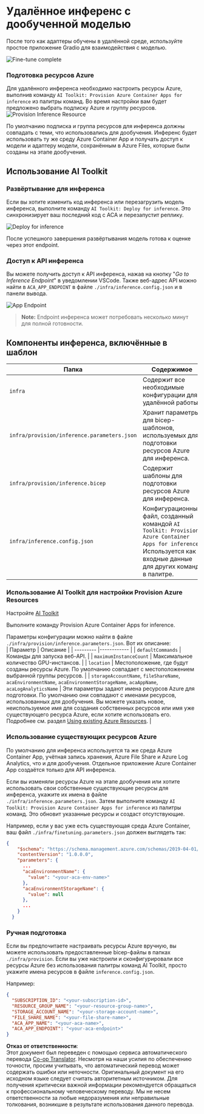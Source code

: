 <!--
CO_OP_TRANSLATOR_METADATA:
{
  "original_hash": "a54cd3d65b6963e4e8ce21e143c3ab04",
  "translation_date": "2025-07-16T21:14:58+00:00",
  "source_file": "md/01.Introduction/03/Remote_Interence.md",
  "language_code": "ru"
}
-->
# Удалённое инференс с дообученной моделью

После того как адаптеры обучены в удалённой среде, используйте простое приложение Gradio для взаимодействия с моделью.

![Fine-tune complete](../../../../../translated_images/log-finetuning-res.7b92254e7e822c7ffbec00f51a29199b0a53cefdd7fd2ce8330e4f787d98a94a.ru.png)

### Подготовка ресурсов Azure  
Для удалённого инференса необходимо настроить ресурсы Azure, выполнив команду `AI Toolkit: Provision Azure Container Apps for inference` из палитры команд. Во время настройки вам будет предложено выбрать подписку Azure и группу ресурсов.  
![Provision Inference Resource](../../../../../translated_images/command-provision-inference.467afc8d351642fc03bc2ae439330ad1253da4f08ed8a8e98cdf89ca5c7ae4c5.ru.png)
   
По умолчанию подписка и группа ресурсов для инференса должны совпадать с теми, что использовались для дообучения. Инференс будет использовать ту же среду Azure Container App и получать доступ к модели и адаптеру модели, сохранённым в Azure Files, которые были созданы на этапе дообучения.

## Использование AI Toolkit

### Развёртывание для инференса  
Если вы хотите изменить код инференса или перезагрузить модель инференса, выполните команду `AI Toolkit: Deploy for inference`. Это синхронизирует ваш последний код с ACA и перезапустит реплику.

![Deploy for inference](../../../../../translated_images/command-deploy.9adb4e310dd0b0aec6bb518f3c5b19a945ca040216da11e210666ad0330702ea.ru.png)

После успешного завершения развёртывания модель готова к оценке через этот endpoint.

### Доступ к API инференса

Вы можете получить доступ к API инференса, нажав на кнопку "*Go to Inference Endpoint*" в уведомлении VSCode. Также веб-адрес API можно найти в `ACA_APP_ENDPOINT` в файле `./infra/inference.config.json` и в панели вывода.

![App Endpoint](../../../../../translated_images/notification-deploy.446e480a44b1be5848fd31391c467b8d42c2db1d5daffa2250c9fcd3d8486164.ru.png)

> **Note:** Endpoint инференса может потребовать несколько минут для полной готовности.

## Компоненты инференса, включённые в шаблон

| Папка | Содержимое |
| ------ |--------- |
| `infra` | Содержит все необходимые конфигурации для удалённой работы. |
| `infra/provision/inference.parameters.json` | Хранит параметры для bicep-шаблонов, используемых для подготовки ресурсов Azure для инференса. |
| `infra/provision/inference.bicep` | Содержит шаблоны для подготовки ресурсов Azure для инференса. |
| `infra/inference.config.json` | Конфигурационный файл, созданный командой `AI Toolkit: Provision Azure Container Apps for inference`. Используется как входные данные для других команд в палитре. |

### Использование AI Toolkit для настройки Provision Azure Resources  
Настройте [AI Toolkit](https://marketplace.visualstudio.com/items?itemName=ms-windows-ai-studio.windows-ai-studio)

Выполните команду Provision Azure Container Apps for inference.

Параметры конфигурации можно найти в файле `./infra/provision/inference.parameters.json`. Вот их описание:  
| Параметр | Описание |
| --------- |------------ |
| `defaultCommands` | Команды для запуска веб-API. |
| `maximumInstanceCount` | Максимальное количество GPU-инстансов. |
| `location` | Местоположение, где будут созданы ресурсы Azure. По умолчанию совпадает с местоположением выбранной группы ресурсов. |
| `storageAccountName`, `fileShareName`, `acaEnvironmentName`, `acaEnvironmentStorageName`, `acaAppName`, `acaLogAnalyticsName` | Эти параметры задают имена ресурсов Azure для подготовки. По умолчанию они совпадают с именами ресурсов, использованных для дообучения. Вы можете указать новое, неиспользуемое имя для создания собственных ресурсов или имя уже существующего ресурса Azure, если хотите использовать его. Подробнее см. раздел [Using existing Azure Resources](../../../../../md/01.Introduction/03). |

### Использование существующих ресурсов Azure

По умолчанию для инференса используется та же среда Azure Container App, учётная запись хранения, Azure File Share и Azure Log Analytics, что и для дообучения. Отдельное приложение Azure Container App создаётся только для API инференса.

Если вы изменяли ресурсы Azure на этапе дообучения или хотите использовать свои собственные существующие ресурсы для инференса, укажите их имена в файле `./infra/inference.parameters.json`. Затем выполните команду `AI Toolkit: Provision Azure Container Apps for inference` из палитры команд. Это обновит указанные ресурсы и создаст отсутствующие.

Например, если у вас уже есть существующая среда Azure Container, ваш файл `./infra/finetuning.parameters.json` должен выглядеть так:

```json
{
    "$schema": "https://schema.management.azure.com/schemas/2019-04-01/deploymentParameters.json#",
    "contentVersion": "1.0.0.0",
    "parameters": {
      ...
      "acaEnvironmentName": {
        "value": "<your-aca-env-name>"
      },
      "acaEnvironmentStorageName": {
        "value": null
      },
      ...
    }
  }
```

### Ручная подготовка  
Если вы предпочитаете настраивать ресурсы Azure вручную, вы можете использовать предоставленные bicep-файлы в папках `./infra/provision`. Если вы уже настроили и сконфигурировали все ресурсы Azure без использования палитры команд AI Toolkit, просто укажите имена ресурсов в файле `inference.config.json`.

Например:

```json
{
  "SUBSCRIPTION_ID": "<your-subscription-id>",
  "RESOURCE_GROUP_NAME": "<your-resource-group-name>",
  "STORAGE_ACCOUNT_NAME": "<your-storage-account-name>",
  "FILE_SHARE_NAME": "<your-file-share-name>",
  "ACA_APP_NAME": "<your-aca-name>",
  "ACA_APP_ENDPOINT": "<your-aca-endpoint>"
}
```

**Отказ от ответственности**:  
Этот документ был переведен с помощью сервиса автоматического перевода [Co-op Translator](https://github.com/Azure/co-op-translator). Несмотря на наши усилия по обеспечению точности, просим учитывать, что автоматический перевод может содержать ошибки или неточности. Оригинальный документ на его исходном языке следует считать авторитетным источником. Для получения критически важной информации рекомендуется обращаться к профессиональному человеческому переводу. Мы не несем ответственности за любые недоразумения или неправильные толкования, возникшие в результате использования данного перевода.